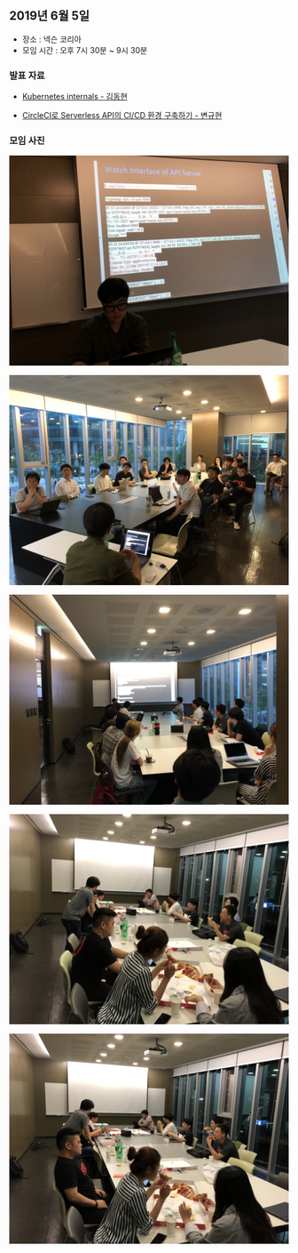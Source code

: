 ## 2019년 6월 5일
- 장소 : 넥슨 코리아
- 모임 시간 : 오후 7시 30분 ~ 9시 30분


### 발표 자료
- [Kubernetes internals - 김동현](https://drive.google.com/file/d/15_MfF43Vb4OG0wr_UsnvUnPCQZrQY9ID/view?fbclid=IwAR0hzeT2gGD3GFfa8PRT6mGVuwt0RpcZhc0Y2WhwvY56mi-jP7xIu0RYYTI)
    
- [CircleCI로 Serverless API의 CI/CD 환경 구축하기 - 변규현](https://www.slideshare.net/KyuhyunByun1/circleci-serverless-api-cicd)


### 모임 사진
![](../images/20190605_104610621_iOS.jpg)

![](../images/20190605_104621053_iOS.jpg)

![](../images/20190605_104636133_iOS.jpg)

![](../images/20190605_115617599_iOS.jpg)

![](../images/20190605_115620266_iOS.jpg)